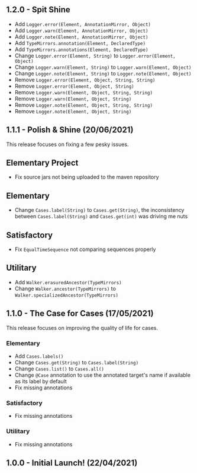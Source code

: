 ## 1.2.0 - Spit Shine

- Add `Logger.error(Element, AnnotationMirror, Object)`
- Add `Logger.warn(Element, AnnotationMirror, Object)`
- Add `Logger.note(Element, AnnotationMirror, Object)`
- Add `TypeMirrors.annotation(Element, DeclaredType)`
- Add `TypeMirrors.annotations(Element, DeclaredType)`
- Change `Logger.error(Element, String)` to `Logger.error(Element, Object)`
- Change `Logger.warn(Element, String)` to `Logger.warn(Element, Object)`
- Change `Logger.note(Element, String)` to `Logger.note(Element, Object)`
- Remove `Logger.error(Element, Object, String, String)`
- Remove `Logger.error(Element, Object, String)`
- Remove `Logger.warn(Element, Object, String, String)`
- Remove `Logger.warn(Element, Object, String)`
- Remove `Logger.note(Element, Object, String, String)`
- Remove `Logger.note(Element, Object, String)`

## 1.1.1 - Polish & Shine (20/06/2021)

This release focuses on fixing a few pesky issues.

## Elementary Project
- Fix source jars not being uploaded to the maven repository

## Elementary
- Change `Cases.label(String)` to `Cases.get(String)`, the inconsistency between `Cases.label(String)` and `Cases.get(int)` was driving me nuts

## Satisfactory
- Fix `EqualTimeSequence` not comparing sequences properly

## Utilitary
- Add `Walker.erasuredAncestor(TypeMirrors)`
- Change `Walker.ancestor(TypeMirrors)` to `Walker.specializedAncestor(TypeMirrors)`

## 1.1.0 - The Case for Cases (17/05/2021)

This release focuses on improving the quality of life for cases.

### Elementary
- Add `Cases.labels()`
- Change `Cases.get(String)` to `Cases.label(String)`
- Change `Cases.list()` to `Cases.all()`
- Change `@Case` annotation to use the annotated target's name if available as its label by default
- Fix missing annotations

### Satisfactory
- Fix missing annotations

### Utilitary
- Fix missing annotations

## 1.0.0 - Initial Launch! (22/04/2021)
